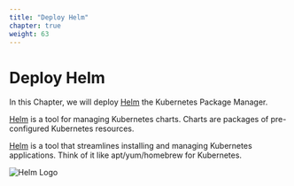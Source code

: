 ```yaml
---
title: "Deploy Helm"
chapter: true
weight: 63
---
```


# Deploy Helm

In this Chapter, we will deploy [Helm](https://helm.sh/) the Kubernetes Package Manager.

[Helm](https://helm.sh/) is a tool for managing Kubernetes charts. Charts are packages of pre-configured Kubernetes resources.

[Helm](https://helm.sh/) is a tool that streamlines installing and managing Kubernetes applications. Think of it like apt/yum/homebrew for Kubernetes.

![Helm Logo](/images/helm-logo.svg)

